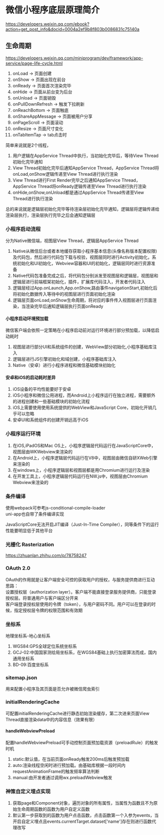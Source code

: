 # 微信小程序底层原理简介
https://developers.weixin.qq.com/ebook?action=get_post_info&docid=0004a2ef9b8f803b0086831c75140a  

## 生命周期
https://developers.weixin.qq.com/miniprogram/dev/framework/app-service/page-life-cycle.html    

1. onLoad -> 页面创建
2. onShow -> 页面出现在前台
3. onReady -> 页面首次渲染完毕
4. onHide -> 页面从前台变为后台
5. onUnload -> 页面销毁
6. onPullDownRefresh -> 触发下拉刷新
7. onReachBottom -> 页面触底
8. onShareAppMessage -> 页面被用户分享
9. onPageScroll -> 页面滚动
10. onResize -> 页面尺寸变化
11. onTabItemTap -> tab点击时

简单来说就是2个线程，
1. 用户逻辑在AppService Thread中执行，当初始化完毕后，等待View Thread初始化完毕通知
2. View Thread初始化完毕后通知AppService Thread，AppService Thread将onLoad,onShow逻辑传递至View Thread进行执行渲染      
3. View Thread进行First Render完毕之后通知AppService Thread，AppService Thread将onReady逻辑传递至View Thread进行执行渲染        
4. onHide,onShow,onUnload都是通过AppService Thread传递至View Thread进行执行渲染      

总的来说就是逻辑层初始化完毕等待渲染层初始化完毕通知，逻辑层将逻辑传递给渲染层执行，渲染层执行完毕之后会通知逻辑层  


### 小程序启动流程
分为Native微信端，视图层View Thread，逻辑层AppService Thread      

1. Native从微信后台或者本地缓存获取小程序基本信息(头像名称版本配置权限)及代码包，然后进行代码包下载与校验，视图层同时进行Activity初始化，系统初始化和UI初始化，Webview容器和UI的初始化，逻辑层同时进行资源准备   
2. Native代码包准备完成之后，将代码包分别派发至视图层和逻辑层，视图层和逻辑层进行前端框架初始化，插件，扩展库代码注入，开发者代码注入   
3. 逻辑层经过App.onLaunch,App.onShow,路由事件navigationStart,初始化后将初始化数据传入等待中的视图层进行页面初始化渲染   
4. 逻辑层页面onLoad,onShow生命周期，将对应的事件传入视图层进行页面渲染，当渲染完毕后通知逻辑层执行页面onReady    

#### 小程序启动环境预加载
微信客户端会依照一定策略在小程序启动前对运行环境进行部分预加载，以降低启动耗时   
1. 视图层进行部分UI和系统组件的创建，WebView部分初始化,小程序基础库注入
2. 逻辑层进行JS引擎初始化和域创建，小程序基础库注入   
3. Native（安卓）进行小程序进程和微信基础模块初始化   

#### 安卓和iOS的启动耗时差异
1. iOS设备的平均性能要好于安卓   
2. iOS小程序和微信公用进程，而Android上小程序运行在独立进程，需要额外的进程创建和一些基础模块的初始化流程
3. iOS上需要使用使用系统提供的WebView和JavaScript Core，初始化开销几乎可以忽略
4. 安卓UI和系统组件的创建开销远高于iOS


### 小程序运行环境
1. 在iOS,iPadOS和Mac OS上，小程序逻辑层代码运行在JavaScriptCore中，视图层由WKWebview来渲染的
2. 在Android上，小程序逻辑层代码运行在V8中，视图层由微信自研XWeb引擎来渲染的
3. 在windows上，小程序逻辑层和视图层都是用Chromium进行运行及渲染    
4. 在开发工具上，小程序逻辑层代码运行在NW.js中，视图层由Chromium Webview来渲染的    

### 条件编译
使用webpack可参考js-conditional-compile-loader      
uni-app也自带了条件编译实现    



JavaScriptCore无法开启JIT编译（Just-In-Time Compiler），同等条件下的运行性能要明显低于其他平台     

### 光栅化 Rasterization
https://zhuanlan.zhihu.com/p/78758247

### OAuth 2.0
OAuth的作用就是让客户端安全可控的获取用户的授权，与服务提供商进行互动    
思路：     
设置授权层（authorization layer）。客户端不能直接登录服务提供商，只能登录授权层。将普通用户与客户端区分开来    
客户端登录授权层使用的令牌（token），与用户密码不同。用户可以在登录的时候，指定授权层令牌的权限范围和有效期      

### 坐标系
地理坐标系-地心坐标系
1. WGS84:GPS全球定位系统坐标系
2. GCJ-02:中国国家测绘局坐标系，在WGS84基础上执行加密算法而成，国内通用坐标系
3. BD-09:百度坐标系

### sitemap.json
用来配置小程序及其页面是否允许被微信爬虫索引     

### initialRenderingCache
可配置initialRenderingCache进行静态初始渲染缓存，第二次进来页面View Thread直接渲染data中的内容信息（效果有限）   


#### handleWebviewPreload
配置handleWebviewPreload可手动控制页面预加载资源（preloadRule）的触发时机
1. static:默认值，在当前页面onReady触发200ms后触发预加载
2. auto:渲染线程空闲时进行预加载。由基础库根据一段时间内requestAnimationFrame的触发频率算法判断
3. manual:由开发者通过调用wx.preloadWebview触发    


### 神策自定义埋点实现

1. 获取page和Component对象，遍历对象的所有属性，当属性为函数且不为原始生命周期函数的函数为用户自定义函数
2. 默认第一步获取到的函数为用户点击函数，点击函数第一个入参为events，当开启自定义埋点且events.currentTarget.dataset['name']存在则进行函数代理改写    
